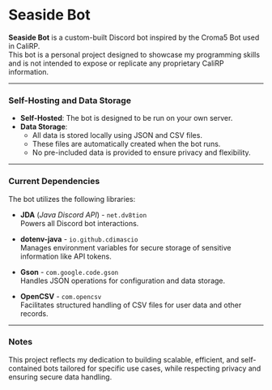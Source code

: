 # Seaside Bot

**Seaside Bot** is a custom-built Discord bot inspired by the Croma5 Bot used in CaliRP.  
This bot is a personal project designed to showcase my programming skills and is not intended to expose or replicate any proprietary CaliRP information.

---

### Self-Hosting and Data Storage

- **Self-Hosted**: The bot is designed to be run on your own server.
- **Data Storage**:
    - All data is stored locally using JSON and CSV files.
    - These files are automatically created when the bot runs.
    - No pre-included data is provided to ensure privacy and flexibility.

---

### Current Dependencies

The bot utilizes the following libraries:

- **JDA** (*Java Discord API*) - `net.dv8tion`  
  Powers all Discord bot interactions.

- **dotenv-java** - `io.github.cdimascio`  
  Manages environment variables for secure storage of sensitive information like API tokens.

- **Gson** - `com.google.code.gson`  
  Handles JSON operations for configuration and data storage.

- **OpenCSV** - `com.opencsv`  
  Facilitates structured handling of CSV files for user data and other records.

---

### Notes

This project reflects my dedication to building scalable, efficient, and self-contained bots tailored for specific use cases, while respecting privacy and ensuring secure data handling.
